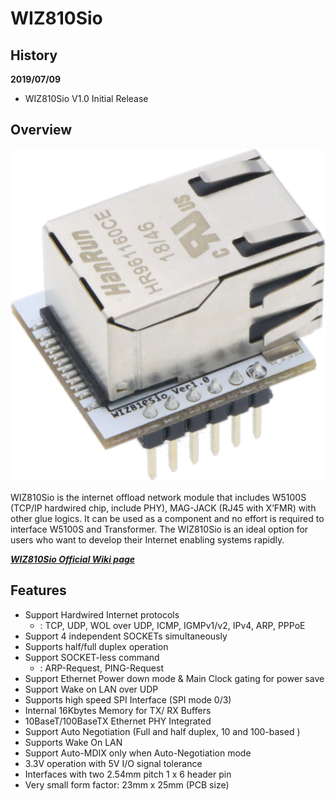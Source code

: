 # WIZ810Sio 

## History
**2019/07/09**

- WIZ810Sio V1.0 Initial Release

## Overview

![WIZ610io ](Pictures/WIZ810Sio_1.png)

WIZ810Sio is the internet offload network module that includes W5100S (TCP/IP hardwired chip, include PHY), MAG-JACK (RJ45 with X’FMR) with other glue logics. It can be used as a component and no effort is required to interface W5100S and Transformer. The WIZ810Sio is an ideal option for users who want to develop their Internet enabling systems rapidly.

 [***WIZ810Sio Official Wiki page***](https://wizwiki.net/wiki/doku.php?id=products:wiz810sio:start)


## Features

- Support Hardwired Internet protocols
  - : TCP, UDP, WOL over UDP, ICMP, IGMPv1/v2, IPv4, ARP, PPPoE
- Support 4 independent SOCKETs simultaneously
- Supports half/full duplex operation
- Support SOCKET-less command
  - : ARP-Request, PING-Request
- Support Ethernet Power down mode & Main Clock gating for power save
- Support Wake on LAN over UDP
- Supports high speed SPI Interface (SPI mode 0/3)
- Internal 16Kbytes Memory for TX/ RX Buffers
- 10BaseT/100BaseTX Ethernet PHY Integrated
- Support Auto Negotiation (Full and half duplex, 10 and 100-based )
- Supports Wake On LAN
- Support Auto-MDIX only when Auto-Negotiation mode
- 3.3V operation with 5V I/O signal tolerance
- Interfaces with two 2.54mm pitch 1 x 6 header pin
- Very small form factor: 23mm x 25mm (PCB size)






